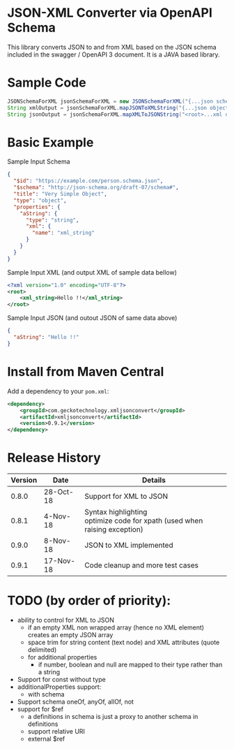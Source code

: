 # JSON-XML Converter via OpenAPI Schema 
This library converts JSON to and from XML based on the JSON schema included in the swagger / OpenAPI 3 document.
It is a JAVA based library.

# Sample Code

```java
JSONSchemaForXML jsonSchemaForXML = new JSONSchemaForXML("{...json schema...}");
String xmlOutput = jsonSchemaForXML.mapJSONToXMLString("{...json object...}", true); //true means formatted
String jsonOutput = jsonSchemaForXML.mapXMLToJSONString("<root>...xml document...</root>", true);
```

# Basic Example

Sample Input Schema

```json
{
  "$id": "https://example.com/person.schema.json",
  "$schema": "http://json-schema.org/draft-07/schema#",
  "title": "Very Simple Object",
  "type": "object",
  "properties": {
    "aString": {
      "type": "string",
      "xml": {
        "name": "xml_string"
      }
    }
  }
}
```

Sample Input XML (and output XML of sample data bellow)
```xml
<?xml version="1.0" encoding="UTF-8"?>
<root>
    <xml_string>Hello !!</xml_string>
</root>
```

Sample Input JSON (and outout JSON of same data above)
```json
{
  "aString": "Hello !!"
}
```

# Install from Maven Central
Add a dependency to your `pom.xml`:

```xml
<dependency>
    <groupId>com.geckotechnology.xmljsonconvert</groupId>
    <artifactId>xmljsonconvert</artifactId>
    <version>0.9.1</version>
</dependency>
```

# Release History
|Version|Date|Details|
|---|---|---|
|0.8.0|28-Oct-18|Support for XML to JSON|
|0.8.1|4-Nov-18|Syntax highlighting<br>optimize code for xpath (used when raising exception)|
|0.9.0|8-Nov-18|JSON to XML implemented|
|0.9.1|17-Nov-18|Code cleanup and more test cases|

# TODO (by order of priority):
* ability to control for XML to JSON
  * if an empty XML non wrapped array (hence no XML element) creates an empty JSON array
  * space trim for string content (text node) and XML attributes (quote delimited)
  * for additional properties
    * if number, boolean and null are mapped to their type rather than a string
* Support for const without type
* additionalProperties support:
  * with schema
* Support schema oneOf, anyOf, allOf, not
* support for $ref
  * a definitions in schema is just a proxy to another schema in definitions
  * support relative URI
  * external $ref
